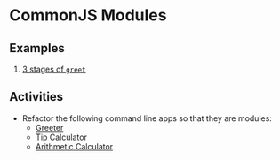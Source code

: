 # CommonJS Modules
## Examples
1. [3 stages of `greet`](greet/README.md)

## Activities
- Refactor the following command line apps so that they are modules:
    - [Greeter](../argv/1-greeter/finished/greet.js)
    - [Tip Calculator](../argv/2-tip-calc/finished/tip-calc.js)
    - [Arithmetic Calculator](../argv/3-calculator/finished/calculator.js)